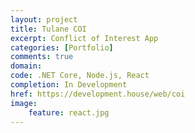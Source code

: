 ```yaml
---
layout: project
title: Tulane COI
excerpt: Conflict of Interest App
categories: [Portfolio]
comments: true
domain: 
code: .NET Core, Node.js, React
completion: In Development
href: https://development.house/web/coi
image:
    feature: react.jpg
---
```

